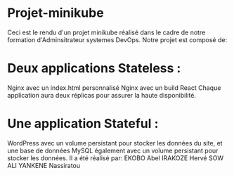 # Projet-minikube
Ceci est le rendu d'un projet minikube réalisé dans le cadre de notre formation d'Adminsitrateur systemes DevOps.
Notre projet est composé de:
# Deux applications Stateless :
Nginx avec un index.html personnalisé
Nginx avec un build React Chaque application aura deux réplicas pour assurer la haute disponibilité.
# Une application Stateful : 
WordPress avec un volume persistant pour stocker les données du site, et une base de données MySQL également avec un volume persistant pour stocker les données.
Il a été réalisé par:
EKOBO Abel
IRAKOZE Hervé
SOW ALI
YANKENE Nassiratou

